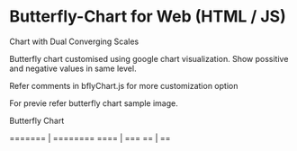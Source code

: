 # Butterfly-Chart for Web (HTML / JS)
Chart with Dual Converging Scales

Butterfly chart customised  using google chart visualization. Show possitive and negative values in same level. 

Refer comments in bflyChart.js for more customization option 

For previe refer butterfly chart sample image.

Butterfly Chart 

======= | ========
   ==== | ===
     == | ==
